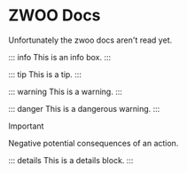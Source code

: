 ---
---

# ZWOO Docs

Unfortunately the zwoo docs aren't read yet.

::: info
This is an info box.
:::

::: tip
This is a tip.
:::

::: warning
This is a warning.
:::

::: danger
This is a dangerous warning.
:::

> [!IMPORTANT]
> Negative potential consequences of an action.


::: details
This is a details block.
:::
